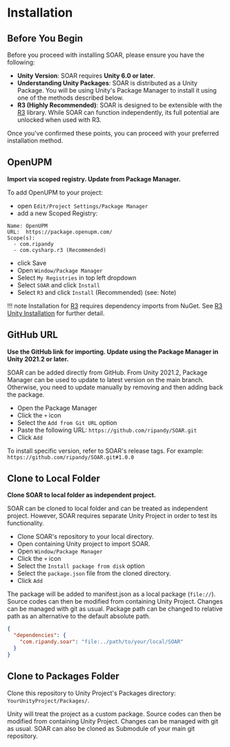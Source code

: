 # Installation

## Before You Begin

Before you proceed with installing SOAR, please ensure you have the following:

- **Unity Version**: SOAR requires **Unity 6.0 or later**.
- **Understanding Unity Packages**: SOAR is distributed as a Unity Package. You will be using Unity's Package Manager to install it using one of the methods described below.
- **R3 (Highly Recommended)**: SOAR is designed to be extensible with the [R3] library. While SOAR can function independently, its full potential are unlocked when used with R3.

Once you've confirmed these points, you can proceed with your preferred installation method.

## OpenUPM 

__Import via scoped registry. Update from Package Manager.__

To add OpenUPM to your project:

- open `Edit/Project Settings/Package Manager`
- add a new Scoped Registry:
```
Name: OpenUPM
URL:  https://package.openupm.com/
Scope(s):
  - com.ripandy
  - com.cysharp.r3 (Recommended)
```
- click Save
- Open `Window/Package Manager`
- Select `My Registries` in top left dropdown
- Select `SOAR` and click `Install`
- Select `R3` and click `Install` (Recommended) (see: Note)

!!! note
    Installation for [R3] requires dependency imports from NuGet. See [R3 Unity Installation](https://github.com/Cysharp/R3?tab=readme-ov-file#unity) for further detail.

## GitHub URL

__Use the GitHub link for importing. Update using the Package Manager in Unity 2021.2 or later.__

SOAR can be added directly from GitHub.
From Unity 2021.2, Package Manager can be used to update to latest version on the main branch.
Otherwise, you need to update manually by removing and then adding back the package.

- Open the Package Manager
- Click the `+` icon
- Select the `Add from Git URL` option
- Paste the following URL: `https://github.com/ripandy/SOAR.git`
- Click `Add`

To install specific version, refer to SOAR's release tags.
For example: `https://github.com/ripandy/SOAR.git#1.0.0`

## Clone to Local Folder

__Clone SOAR to local folder as independent project.__

SOAR can be cloned to local folder and can be treated as independent project.
However, SOAR requires separate Unity Project in order to test its functionality.

- Clone SOAR's repository to your local directory.
- Open containing Unity project to import SOAR.
- Open `Window/Package Manager`
- Click the `+` icon
- Select the `Install package from disk` option
- Select the `package.json` file from the cloned directory.
- Click `Add`

The package will be added to manifest.json as a local package (`file://`).
Source codes can then be modified from containing Unity Project.
Changes can be managed with git as usual.
Package path can be changed to relative path as an alternative to the default absolute path.

```json
{
  "dependencies": {
    "com.ripandy.soar": "file:../path/to/your/local/SOAR"
  }
}
```

## Clone to Packages Folder

Clone this repository to Unity Project's Packages directory: `YourUnityProject/Packages/`.

Unity will treat the project as a custom package.
Source codes can then be modified from containing Unity Project.
Changes can be managed with git as usual.
SOAR can also be cloned as Submodule of your main git repository.


[SOAR]: https://github.com/ripandy/SOAR
[R3]: https://github.com/Cysharp/R3
